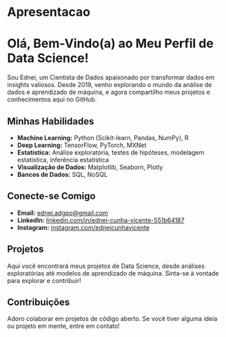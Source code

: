 # Apresentacao
# Olá, Bem-Vindo(a) ao Meu Perfil de Data Science! 

Sou Ednei, um Cientista de Dados apaixonado por transformar dados em insights valiosos. Desde 2019, venho explorando o mundo da análise de dados e aprendizado de máquina, e agora compartilho meus projetos e conhecimentos aqui no GitHub.

## Minhas Habilidades

* **Machine Learning:** Python (Scikit-learn, Pandas, NumPy), R
* **Deep Learning:** TensorFlow, PyTorch, MXNet
* **Estatística:** Análise exploratória, testes de hipóteses, modelagem estatística, inferência estatística
* **Visualização de Dados:** Matplotlib, Seaborn, Plotly
* **Bancos de Dados:** SQL, NoSQL

## Conecte-se Comigo

* **Email:** ednei.adgpo@gmail.com
* **LinkedIn:** [linkedin.com/in/ednei-cunha-vicente-551b64187](https://www.linkedin.com/in/ednei-cunha-vicente-551b64187/)
* **Instagram:** [instagram.com/edneicunhavicente](https://www.instagram.com/edneicunhavicente/)

## Projetos

Aqui você encontrará meus projetos de Data Science, desde análises exploratórias até modelos de aprendizado de máquina. Sinta-se à vontade para explorar e contribuir!

## Contribuições

Adoro colaborar em projetos de código aberto. Se você tiver alguma ideia ou projeto em mente, entre em contato!
